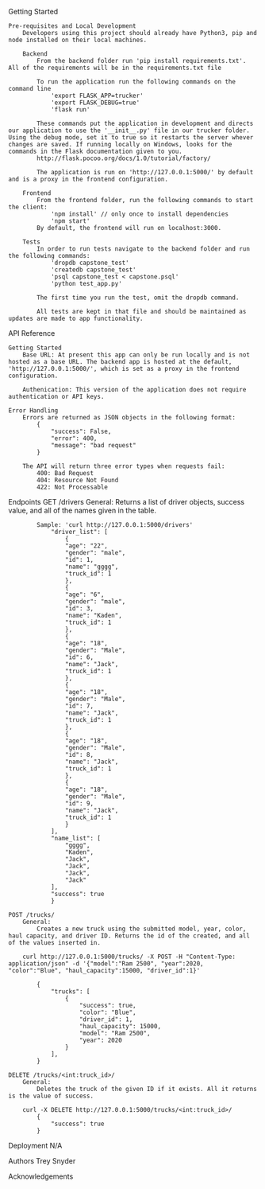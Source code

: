 Getting Started

    Pre-requisites and Local Development
        Developers using this project should already have Python3, pip and node installed on their local machines.

        Backend
            From the backend folder run 'pip install requirements.txt'. All of the requirements will be in the requirements.txt file

            To run the application run the following commands on the command line
                'export FLASK_APP=trucker'
                'export FLASK_DEBUG=true'
                'flask run'

            These commands put the application in development and directs our application to use the '__init__.py' file in our trucker folder. Using the debug mode, set it to true so it restarts the server whever changes are saved. If running locally on Windows, looks for the commands in the Flask documentation given to you.
            http://flask.pocoo.org/docs/1.0/tutorial/factory/

            The application is run on 'http://127.0.0.1:5000/' by default and is a proxy in the frontend configuration.

        Frontend
            From the frontend folder, run the following commands to start the client:
                'npm install' // only once to install dependencies
                'npm start'
            By default, the frontend will run on localhost:3000.

        Tests
            In order to run tests navigate to the backend folder and run the following commands:
                'dropdb capstone_test'
                'createdb capstone_test'
                'psql capstone_test < capstone.psql'
                'python test_app.py'

            The first time you run the test, omit the dropdb command.

            All tests are kept in that file and should be maintained as updates are made to app functionality.

API Reference

    Getting Started
        Base URL: At present this app can only be run locally and is not hosted as a base URL. The backend app is hosted at the default, 'http://127.0.0.1:5000/', which is set as a proxy in the frontend configuration.

        Authenication: This version of the application does not require authentication or API keys.

    Error Handling
        Errors are returned as JSON objects in the following format:
            {
                "success": False,
                "error": 400,
                "message": "bad request"
            }

        The API will return three error types when requests fail:
            400: Bad Request
            404: Resource Not Found
            422: Not Processable

Endpoints
GET /drivers
General:
Returns a list of driver objects, success value, and all of the names given in the table.

            Sample: 'curl http://127.0.0.1:5000/drivers'
                "driver_list": [
                    {
                    "age": "22",
                    "gender": "male",
                    "id": 1,
                    "name": "gggg",
                    "truck_id": 1
                    },
                    {
                    "age": "6",
                    "gender": "male",
                    "id": 3,
                    "name": "Kaden",
                    "truck_id": 1
                    },
                    {
                    "age": "18",
                    "gender": "Male",
                    "id": 6,
                    "name": "Jack",
                    "truck_id": 1
                    },
                    {
                    "age": "18",
                    "gender": "Male",
                    "id": 7,
                    "name": "Jack",
                    "truck_id": 1
                    },
                    {
                    "age": "18",
                    "gender": "Male",
                    "id": 8,
                    "name": "Jack",
                    "truck_id": 1
                    },
                    {
                    "age": "18",
                    "gender": "Male",
                    "id": 9,
                    "name": "Jack",
                    "truck_id": 1
                    }
                ],
                "name_list": [
                    "gggg",
                    "Kaden",
                    "Jack",
                    "Jack",
                    "Jack",
                    "Jack"
                ],
                "success": true
                }

    POST /trucks/
        General:
            Creates a new truck using the submitted model, year, color, haul capacity, and driver ID. Returns the id of the created, and all of the values inserted in.

        curl http://127.0.0.1:5000/trucks/ -X POST -H "Content-Type: application/json" -d '{"model":"Ram 2500", "year":2020, "color":"Blue", "haul_capacity":15000, "driver_id":1}'

            {
                "trucks": [
                    {
                        "success": true,
                        "color": "Blue",
                        "driver_id": 1,
                        "haul_capacity": 15000,
                        "model": "Ram 2500",
                        "year": 2020
                    }
                ],
            }

    DELETE /trucks/<int:truck_id>/
        General:
            Deletes the truck of the given ID if it exists. All it returns is the value of success.

        curl -X DELETE http://127.0.0.1:5000/trucks/<int:truck_id>/
            {
                "success": true
            }

Deployment N/A

Authors
Trey Snyder

Acknowledgements
